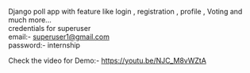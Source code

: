 Django poll app 
with feature like login , registration , profile , Voting and much more...
<br>
credentials for superuser
<br>
email:-    superuser1@gmail.com
<br>
password:-  internship

Check the video for Demo:- https://youtu.be/NJC_M8vWZtA
